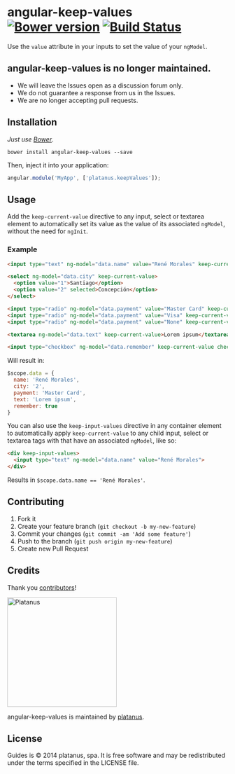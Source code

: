 angular-keep-values [![Bower version][bower-badge]][bower] [![Build Status][travis-badge]][travis]
===============

[travis]: https://travis-ci.org/platanus/angular-keep-values
[travis-badge]: https://travis-ci.org/platanus/angular-keep-values.svg?branch=master
[bower]: http://badge.fury.io/bo/angular-keep-values
[bower-badge]: https://badge.fury.io/bo/angular-keep-values.svg

Use the ```value``` attribute in your inputs to set the value of your ```ngModel```.

## angular-keep-values is no longer maintained.

- We will leave the Issues open as a discussion forum only.
- We do not guarantee a response from us in the Issues.
- We are no longer accepting pull requests.

## Installation

*Just use [Bower](http://bower.io/)*.

```
bower install angular-keep-values --save
```

Then, inject it into your application:

```javascript
angular.module('MyApp', ['platanus.keepValues']);
```

## Usage

Add the ```keep-current-value``` directive to any input, select or textarea element to automatically set its value as the value of its associated ```ngModel```, without the need for ```ngInit```.

### Example

```html
<input type="text" ng-model="data.name" value="René Morales" keep-current-value>

<select ng-model="data.city" keep-current-value>
  <option value="1">Santiago</option>
  <option value="2" selected>Concepción</option>
</select>

<input type="radio" ng-model="data.payment" value="Master Card" keep-current-value checked>
<input type="radio" ng-model="data.payment" value="Visa" keep-current-value>
<input type="radio" ng-model="data.payment" value="None" keep-current-value>

<textarea ng-model="data.text" keep-current-value>Lorem ipsum</textarea>

<input type="checkbox" ng-model="data.remember" keep-current-value checked />
```

Will result in:
```javascript
$scope.data = {
  name: 'René Morales',
  city: '2',
  payment: 'Master Card',
  text: 'Lorem ipsum',
  remember: true
}
```

You can also use the ```keep-input-values``` directive in any container element to automatically apply ```keep-current-value``` to any child input, select or textarea tags with that have an associated ```ngModel```, like so:

```html
<div keep-input-values>
  <input type="text" ng-model="data.name" value="René Morales">
</div>
```

Results in ```$scope.data.name == 'René Morales'```.

## Contributing

1. Fork it
2. Create your feature branch (`git checkout -b my-new-feature`)
3. Commit your changes (`git commit -am 'Add some feature'`)
4. Push to the branch (`git push origin my-new-feature`)
5. Create new Pull Request

## Credits

Thank you [contributors](https://github.com/platanus/angular-keep-values/graphs/contributors)!

<img src="http://platan.us/gravatar_with_text.png" alt="Platanus" width="250"/>

angular-keep-values is maintained by [platanus](http://platan.us).

## License

Guides is © 2014 platanus, spa. It is free software and may be redistributed under the terms specified in the LICENSE file.
